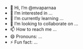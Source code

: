 - 👋 Hi, I’m @mvaparnaa
- 👀 I’m interested in ...
- 🌱 I’m currently learning ...
- 💞️ I’m looking to collaborate on ...
- 📫 How to reach me ...
- 😄 Pronouns: ...
- ⚡ Fun fact: ...

<!---
mvaparnaa/mvaparnaa is a ✨ special ✨ repository because its `README.md` (this file) appears on your GitHub profile.
You can click the Preview link to take a look at your changes.
--->
